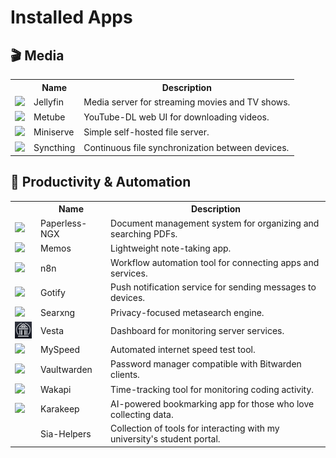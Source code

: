 # Installed Apps

<h2>🎬 Media</h2>
<table>
    <tr>
        <th></th>
        <th>Name</th>
        <th>Description</th>
    </tr>
    <tr>
        <td><img src="https://cdn.jsdelivr.net/gh/walkxcode/dashboard-icons/svg/jellyfin.svg" width="32" /></td>
        <td>Jellyfin</td>
        <td>Media server for streaming movies and TV shows.</td>
    </tr>
    <tr>
        <td><img src="https://cdn.jsdelivr.net/gh/walkxcode/dashboard-icons/svg/metube.svg" width="32" /></td>
        <td>Metube</td>
        <td>YouTube-DL web UI for downloading videos.</td>
    </tr>
    <tr>
        <td><img src="https://github.com/svenstaro/miniserve/raw/master/data/logo.svg" width="32" /></td>
        <td>Miniserve</td>
        <td>Simple self-hosted file server.</td>
    </tr>
    <tr>
        <td><img src="https://cdn.jsdelivr.net/gh/walkxcode/dashboard-icons/svg/syncthing.svg" width="32" /></td>
        <td>Syncthing</td>
        <td>Continuous file synchronization between devices.</td>
    </tr>
</table>

<h2>📝 Productivity & Automation</h2>
<table>
    <tr>
        <th></th>
        <th>Name</th>
        <th>Description</th>
    </tr>
    <tr>
        <td><img src="https://cdn.jsdelivr.net/gh/walkxcode/dashboard-icons/svg/paperless-ngx.svg" width="32" /></td>
        <td>Paperless-NGX</td>
        <td>Document management system for organizing and searching PDFs.</td>
    </tr>
    <tr>
        <td><img src="https://cdn.jsdelivr.net/gh/walkxcode/dashboard-icons/png/memos.png" width="32" /></td>
        <td>Memos</td>
        <td>Lightweight note-taking app.</td>
    </tr>
    <tr>
        <td><img src="https://cdn.jsdelivr.net/gh/walkxcode/dashboard-icons/svg/n8n.svg" width="32" /></td>
        <td>n8n</td>
        <td>Workflow automation tool for connecting apps and services.</td>
    </tr>
    <tr>
        <td><img src="https://cdn.jsdelivr.net/gh/walkxcode/dashboard-icons/svg/gotify.svg" width="32" /></td>
        <td>Gotify</td>
        <td>Push notification service for sending messages to devices.</td>
    </tr>
    <tr>
        <td><img src="https://cdn.jsdelivr.net/gh/walkxcode/dashboard-icons/png/searxng.png" width="32" /></td>
        <td>Searxng</td>
        <td>Privacy-focused metasearch engine.</td>
    </tr>
    <tr>
        <td><img src="https://raw.githubusercontent.com/Veirt/vesta/refs/heads/master/static/logo-bg.png" width="32" /></td>
        <td>Vesta</td>
        <td>Dashboard for monitoring server services.</td>
    </tr>
    <tr>
        <td><img src="https://i.imgur.com/aCmA6rH.png" width="32" /></td>
        <td>MySpeed</td>
        <td>Automated internet speed test tool.</td>
    </tr>
    <tr>
        <td><img src="https://cdn.jsdelivr.net/gh/walkxcode/dashboard-icons/svg/vaultwarden.svg" width="32" /></td>
        <td>Vaultwarden</td>
        <td>Password manager compatible with Bitwarden clients.</td>
    </tr>
    <tr>
        <td><img src="https://cdn.jsdelivr.net/gh/walkxcode/dashboard-icons/svg/wakapi.svg" width="32" /></td>
        <td>Wakapi</td>
        <td>Time-tracking tool for monitoring coding activity.</td>
    </tr>
    <tr>
        <td><img src="https://cdn.jsdelivr.net/gh/walkxcode/dashboard-icons/svg/hoarder.svg" width="32" /></td>
        <td>Karakeep</td>
        <td>AI-powered bookmarking app for those who love collecting data.</td>
    </tr>
    <tr>
        <td><img src="" width="32" /></td>
        <td>Sia-Helpers</td>
        <td>Collection of tools for interacting with my university's student portal.</td>
    </tr>
</table>
